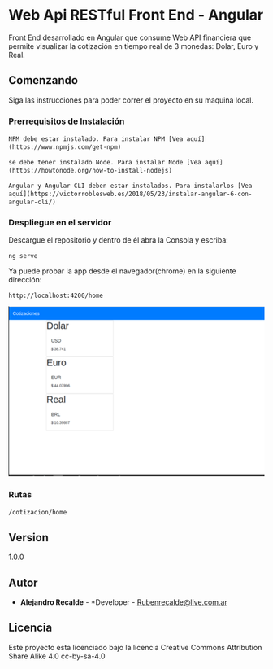 # Web Api RESTful Front End - Angular 

Front End desarrollado en Angular que consume Web API financiera que permite visualizar la cotización en tiempo real de 3 monedas: Dolar, Euro y Real.

## Comenzando

Siga las instrucciones para poder correr el proyecto en su maquina local. 

### Prerrequisitos de Instalación 

```
NPM debe estar instalado. Para instalar NPM [Vea aquí](https://www.npmjs.com/get-npm)
```
```
se debe tener instalado Node. Para instalar Node [Vea aquí](https://howtonode.org/how-to-install-nodejs)
```
```
Angular y Angular CLI deben estar instalados. Para instalarlos [Vea aquí](https://victorroblesweb.es/2018/05/23/instalar-angular-6-con-angular-cli/)
```


### Despliegue en el servidor

Descargue el repositorio y dentro de él abra la Consola y escriba:

```
ng serve
```

Ya puede probar la app desde el navegador(chrome) en la siguiente dirección:

```
http://localhost:4200/home
```
![](apiFront.png)

### Rutas

```
/cotizacion/home
```

## Version

1.0.0

## Autor

* **Alejandro Recalde** - *Developer - Rubenrecalde@live.com.ar


## Licencia

Este proyecto esta licenciado bajo la licencia Creative Commons Attribution Share Alike 4.0	cc-by-sa-4.0

